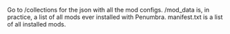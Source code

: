 Go to /collections for the json with all the mod configs.
/mod_data is, in practice, a list of all mods ever installed with Penumbra.
manifest.txt is a list of all installed mods.